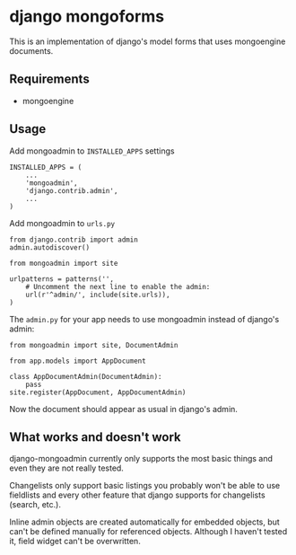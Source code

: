 # django mongoforms

This is an implementation of django's model forms that uses mongoengine documents.

## Requirements

 * mongoengine

## Usage

Add mongoadmin to `INSTALLED_APPS` settings

	INSTALLED_APPS = (
		...
    	'mongoadmin',
    	'django.contrib.admin',
		...
	)

Add mongoadmin to `urls.py`

	from django.contrib import admin
	admin.autodiscover()

	from mongoadmin import site

	urlpatterns = patterns('',
    	# Uncomment the next line to enable the admin:
    	url(r'^admin/', include(site.urls)),
	)

The `admin.py` for your app needs to use mongoadmin instead of django's admin:

	from mongoadmin import site, DocumentAdmin

	from app.models import AppDocument
	
	class AppDocumentAdmin(DocumentAdmin):
	    pass
	site.register(AppDocument, AppDocumentAdmin)
	
Now the document should appear as usual in django's admin.

## What works and doesn't work

django-mongoadmin currently only supports the most basic things and even they are not really tested.

Changelists only support basic listings you probably won't be able to use fieldlists and every other feature that django supports for changelists (search, etc.).

Inline admin objects are created automatically for embedded objects, but can't be defined manually for referenced objects. Although I haven't tested it, field widget can't be overwritten.

